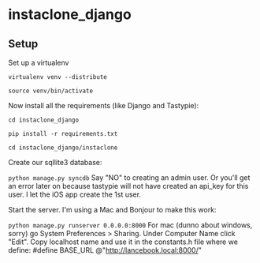 instaclone_django
=================


Setup
-----

Set up a virtualenv 

<code>virtualenv venv --distribute</code>

<code>source venv/bin/activate</code>

Now install all the requirements (like Django and Tastypie):

<code>cd instaclone_django</code>

<code>pip install -r requirements.txt</code>

<code>cd instaclone_django/instaclone</code>

Create our sqllite3 database:

<code>python manage.py syncdb</code>
Say "NO" to creating an admin user. Or you'll get an error later on because tastypie will not have created an api_key for this user.  I let the iOS app create the 1st user.

Start the server. I'm using a Mac and Bonjour to make this work:

<code>python manage.py runserver 0.0.0.0:8000</code>
For mac (dunno about windows, sorry) go System Preferences > Sharing.  Under Computer Name click "Edit".  Copy localhost name and use it in the constants.h file where we define: #define BASE_URL @"http://lancebook.local:8000/" 


